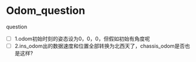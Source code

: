 # Odom_question

question

- [ ] 1.odom初始时刻的姿态设为0，0，0，但假如初始有角度呢
- [ ] 2.ins_odom出的数据速度和位置全部转换为北西天了，chassis_odom是否也是这样?